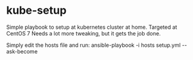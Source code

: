 # kube-setup
Simple playbook to setup at kubernetes cluster at home. Targeted at CentOS 7
Needs a lot more tweaking, but it gets the job done.

Simply edit the hosts file and run:
ansible-playbook -i hosts setup.yml --ask-become
